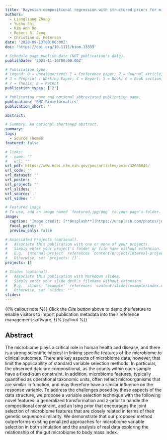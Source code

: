 ```yaml
---
title: 'Bayesian compositional regression with structured priors for microbiome feature selection'
authors:
  - Liangliang Zhang
  - Yushu Shi
  - Kim-Anh Do
  - Robert R. Jenq
  - Christine B. Peterson
date: '2020-09-13T00:00:00Z'
doi: 'https://doi.org/10.1111/biom.13335'

# Schedule page publish date (NOT publication's date).
publishDate: '2021-11-16T00:00:00Z'

# Publication type.
# Legend: 0 = Uncategorized; 1 = Conference paper; 2 = Journal article;
# 3 = Preprint / Working Paper; 4 = Report; 5 = Book; 6 = Book section;
# 7 = Thesis; 8 = Patent
publication_types: ['2']

# Publication name and optional abbreviated publication name.
publication: 'BMC Bioinformatics'
publication_short: ''

abstract: 

# Summary. An optional shortened abstract.
summary: 
tags:
  - Source Themes
featured: false

# links:
# - name: ""
#   url: ""
url_pdf: https://www.ncbi.nlm.nih.gov/pmc/articles/pmid/32686846/
url_code: ''
url_dataset: ''
url_poster: ''
url_project: ''
url_slides: ''
url_source: ''
url_video: ''

# Featured image
# To use, add an image named `featured.jpg/png` to your page's folder.
image:
  caption: 'Image credit: [**Unsplash**](https://unsplash.com/photos/jdD8gXaTZsc)'
  focal_point: ''
  preview_only: false

# Associated Projects (optional).
#   Associate this publication with one or more of your projects.
#   Simply enter your project's folder or file name without extension.
#   E.g. `internal-project` references `content/project/internal-project/index.md`.
#   Otherwise, set `projects: []`.
projects: []

# Slides (optional).
#   Associate this publication with Markdown slides.
#   Simply enter your slide deck's filename without extension.
#   E.g. `slides: "example"` references `content/slides/example/index.md`.
#   Otherwise, set `slides: ""`.
slides:
---
```


{{% callout note %}}
Click the _Cite_ button above to demo the feature to enable visitors to import publication metadata into their reference management software.
{{% /callout %}}

## Abstract

The microbiome plays a critical role in human health and disease, and there is a strong scientific interest in linking specific features of the microbiome to clinical outcomes. There are key aspects of microbiome data, however, that limit the applicability of standard variable selection methods. In particular, the observed data are compositional, as the counts within each sample have a fixed-sum constraint. In addition, microbiome features, typically quantified as operational taxonomic units, often reflect microorganisms that are similar in function, and may therefore have a similar influence on the response variable. To address the challenges posed by these aspects of the data structure, we propose a variable selection technique with the following novel features: a generalized transformation and z-prior to handle the compositional constraint, and an Ising prior that encourages the joint selection of microbiome features that are closely related in terms of their genetic sequence similarity. We demonstrate that our proposed method outperforms existing penalized approaches for microbiome variable selection in both simulation and the analysis of real data exploring the relationship of the gut microbiome to body mass index.



